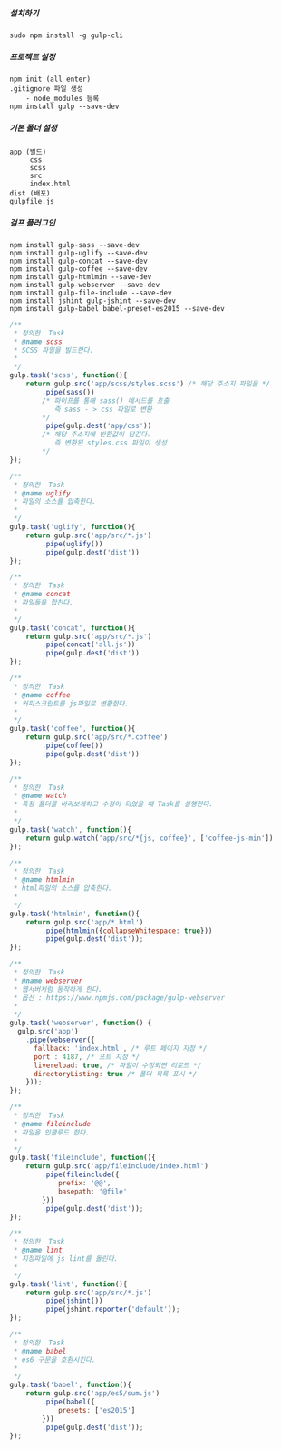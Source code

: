 ##### 설치하기
    sudo npm install -g gulp-cli

##### 프로젝트 설정
    npm init (all enter)
    .gitignore 파일 생성
        - node_modules 등록
    npm install gulp --save-dev

##### 기본 폴더 설정
    app (빌드)
         css
         scss
         src
         index.html
    dist (배포)
    gulpfile.js

##### 걸프 플러그인
    npm install gulp-sass --save-dev
    npm install gulp-uglify --save-dev
    npm install gulp-concat --save-dev
    npm install gulp-coffee --save-dev
    npm install gulp-htmlmin --save-dev
    npm install gulp-webserver --save-dev
    npm install gulp-file-include --save-dev
    npm install jshint gulp-jshint --save-dev
    npm install gulp-babel babel-preset-es2015 --save-dev


```javascript
/**
 * 정의한  Task
 * @name scss
 * SCSS 파일을 빌드한다.
 *
 */
gulp.task('scss', function(){
    return gulp.src('app/scss/styles.scss') /* 해당 주소지 파일을 */
        .pipe(sass())
        /* 파이프를 통해 sass() 메서드를 호출
           즉 sass - > css 파일로 변환
        */
        .pipe(gulp.dest('app/css'))
        /* 해당 주소지에 반환값이 담긴다.
           즉 변환된 styles.css 파일이 생성
        */
});
```

```javascript
/**
 * 정의한  Task
 * @name uglify
 * 파일의 소스를 압축한다.
 *
 */
gulp.task('uglify', function(){
    return gulp.src('app/src/*.js')
        .pipe(uglify())
        .pipe(gulp.dest('dist'))
});
```

```javascript
/**
 * 정의한  Task
 * @name concat
 * 파일들을 합친다.
 *
 */
gulp.task('concat', function(){
    return gulp.src('app/src/*.js')
        .pipe(concat('all.js'))
        .pipe(gulp.dest('dist'))
});
```

```javascript
/**
 * 정의한  Task
 * @name coffee
 * 커피스크립트를 js파일로 변환한다.
 *
 */
gulp.task('coffee', function(){
    return gulp.src('app/src/*.coffee')
        .pipe(coffee())
        .pipe(gulp.dest('dist'))
});
```

```javascript
/**
 * 정의한  Task
 * @name watch
 * 특정 폴더를 바라보게하고 수정이 되었을 때 Task를 실행한다.
 *
 */
gulp.task('watch', function(){
    return gulp.watch('app/src/*{js, coffee}', ['coffee-js-min'])
});
```

```javascript
/**
 * 정의한  Task
 * @name htmlmin
 * html파일의 소스를 압축한다.
 *
 */
gulp.task('htmlmin', function(){
    return gulp.src('app/*.html')
        .pipe(htmlmin({collapseWhitespace: true}))
        .pipe(gulp.dest('dist'));
});
```

```javascript
/**
 * 정의한  Task
 * @name webserver
 * 웹서버처럼 동작하게 한다.
 * 옵션 : https://www.npmjs.com/package/gulp-webserver
 * 
 */
gulp.task('webserver', function() {
  gulp.src('app')
    .pipe(webserver({
      fallback: 'index.html', /* 루트 페이지 지정 */
      port : 4187, /* 포트 지정 */
      livereload: true, /* 파일이 수정되면 리로드 */
      directoryListing: true /* 폴더 목록 표시 */
    }));
});
```

```javascript
/**
 * 정의한  Task
 * @name fileinclude
 * 파일을 인클루드 한다.
 *
 */
gulp.task('fileinclude', function(){
    return gulp.src('app/fileinclude/index.html')
        .pipe(fileinclude({
            prefix: '@@',
            basepath: '@file'
        }))
        .pipe(gulp.dest('dist'));
});
```

```javascript
/**
 * 정의한  Task
 * @name lint
 * 지정파일에 js lint를 돌린다.
 *
 */
gulp.task('lint', function(){
    return gulp.src('app/src/*.js')
        .pipe(jshint())
        .pipe(jshint.reporter('default'));
});
```

```javascript
/**
 * 정의한  Task
 * @name babel
 * es6 구문을 호환시킨다.
 *
 */
gulp.task('babel', function(){
    return gulp.src('app/es5/sum.js')
        .pipe(babel({
            presets: ['es2015']
        }))
        .pipe(gulp.dest('dist'));
});
```